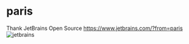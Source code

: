 # paris
Thank JetBrains Open Source 
https://www.jetbrains.com/?from=paris
![jetbrains](jetbrains.png)


